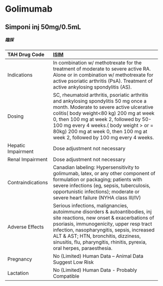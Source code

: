 # Golimumab

## Simponi inj 50mg/0.5mL

##### 臨採

| TAH Drug Code      | [ISIM](https://www.tahsda.org.tw/drugs/hissearch.php?drug_code=ISIM)                                                                                                                                                                                                                                                                             |
|:-------------------|:-------------------------------------------------------------------------------------------------------------------------------------------------------------------------------------------------------------------------------------------------------------------------------------------------------------------------------------------------|
| Indications        | In combination w/ methotrexate for the treatment of moderate to severe active RA. Alone or in combination w/ methotrexate for active psoriatic arthritis (PsA). Treatment of active ankylosing spondylitis (AS).                                                                                                                                 |
| Dosing             | SC, rheumatoid arthritis, psoriatic arthritis and ankylosing spondylitis 50 mg once a month. Moderate to severe active ulcerative colitis( body weight<80 kg) 200 mg at week 0, then 100 mg at week 2, followed by 50-100 mg every 4 weeks.( body weight > or = 80kg) 200 mg at week 0, then 100 mg at week 2, followed by 100 mg every 4 weeks. |
| Hepatic Impairment | Dose adjustment not necessary                                                                                                                                                                                                                                                                                                                    |
| Renal Impairment   | Dose adjustment not necessary                                                                                                                                                                                                                                                                                                                    |
| Contraindications  | Canadian labeling: Hypersensitivity to golimumab, latex, or any other component of formulation or packaging; patients with severe infections (eg, sepsis, tuberculosis, opportunistic infections); moderate or severe heart failure (NYHA class III/IV)                                                                                          |
| Adverse Effects    | Serious infections, malignancies, autoimmune disorders & autoantibodies, inj site reactions, new onset & exacerbations of psoriasis, immunogenicity, upper resp tract infection, nasopharyngitis, sepsis, increased ALT & AST; HTN, bronchitis, dizziness, sinusitis, flu, pharyngitis, rhinitis, pyrexia, oral herpes, paraesthesia.            |
| Pregnancy          | No (Limited) Human Data – Animal Data Suggest Low Risk                                                                                                                                                                                                                                                                                           |
| Lactation          | No (Limited) Human Data - Probably Compatible                                                                                                                                                                                                                                                                                                    |

